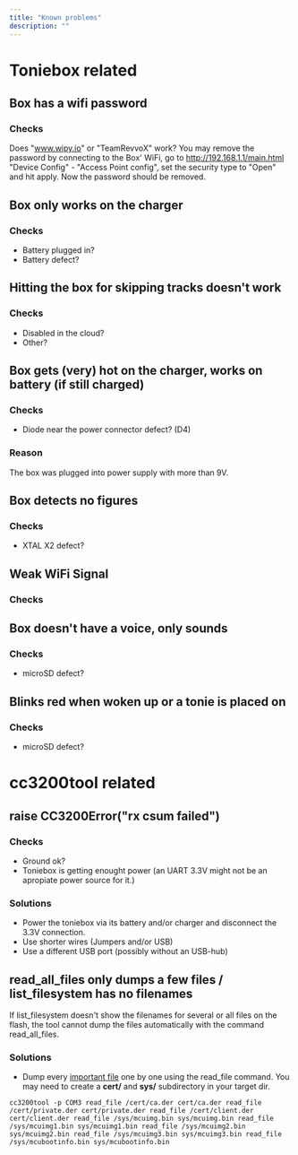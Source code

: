 ```yaml
---
title: "Known problems"
description: ""
---
```

# Toniebox related
## Box has a wifi password
### Checks
Does "www.wipy.io" or "TeamRevvoX" work? You may remove the password by connecting to the Box' WiFi, go to http://192.168.1.1/main.html "Device Config" - "Access Point config", set the security type to "Open" and hit apply. Now the password should be removed.

## Box only works on the charger
### Checks
* Battery plugged in?
* Battery defect?

## Hitting the box for skipping tracks doesn't work
### Checks
* Disabled in the cloud?
* Other?

## Box gets (very) hot on the charger, works on battery (if still charged)
### Checks
* Diode near the power connector defect? (D4)
### Reason
The box was plugged into power supply with more than 9V.

## Box detects no figures
### Checks
* XTAL X2 defect?

## Weak WiFi Signal
### Checks

## Box doesn't have a voice, only sounds
### Checks
* microSD defect?

## Blinks red when woken up or a tonie is placed on
### Checks
* microSD defect?

# cc3200tool related
## raise CC3200Error("rx csum failed")
### Checks
* Ground ok?
* Toniebox is getting enought power (an UART 3.3V might not be an apropiate power source for it.)
### Solutions
* Power the toniebox via its battery and/or charger and disconnect the 3.3V connection.
* Use shorter wires (Jumpers and/or USB)
* Use a different USB port (possibly without an USB-hub)

## read_all_files only dumps a few files / list_filesystem has no filenames
If list_filesystem doesn't show the filenames for several or all files on the flash, the tool cannot dump the files automatically with the command read_all_files.
### Solutions
* Dump every [important file](https://toniebox-reverse-engineering.github.io/docs/wiki/cc3200/firmware-layout/#important-toniebox-firmware-files) one by one using the read_file command. You may need to create a **cert/** and **sys/** subdirectory in your target dir.
```
cc3200tool -p COM3 read_file /cert/ca.der cert/ca.der read_file /cert/private.der cert/private.der read_file /cert/client.der cert/client.der read_file /sys/mcuimg.bin sys/mcuimg.bin read_file /sys/mcuimg1.bin sys/mcuimg1.bin read_file /sys/mcuimg2.bin sys/mcuimg2.bin read_file /sys/mcuimg3.bin sys/mcuimg3.bin read_file /sys/mcubootinfo.bin sys/mcubootinfo.bin
```